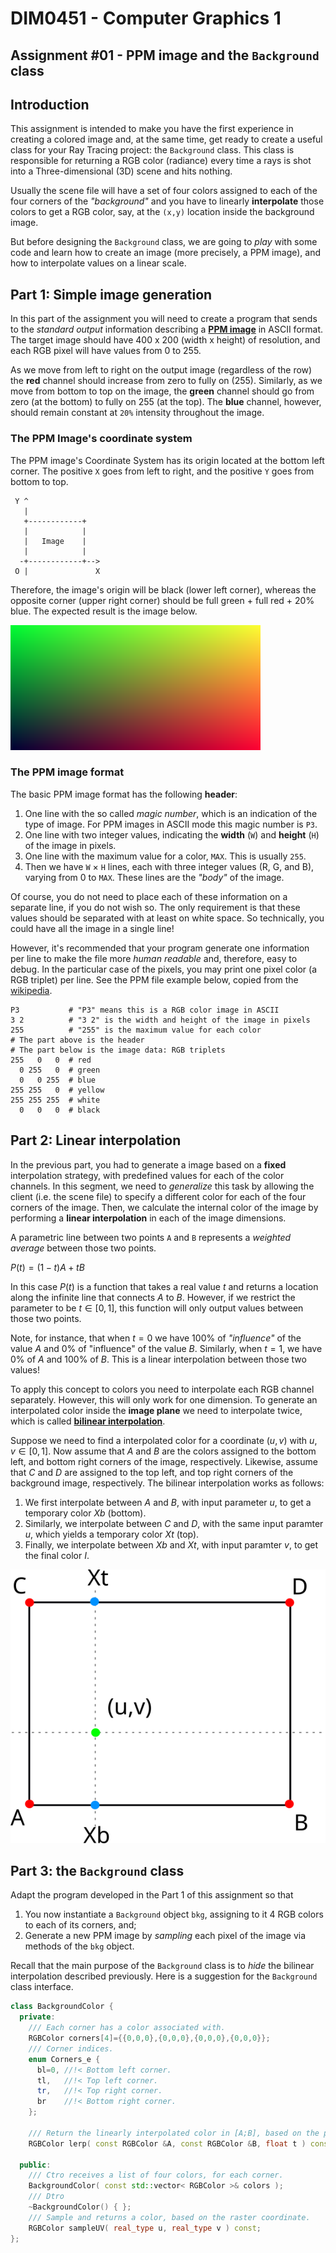 # DIM0451 - Computer Graphics 1

## Assignment #01 - PPM image and the `Background` class

## Introduction

This assignment is intended to make you have the first experience in creating a colored image and, at the same time, get ready to create a useful class for your Ray Tracing project: the `Background` class.
This class is responsible for returning a RGB color (radiance) every time a rays is shot into a Three-dimensional (3D) scene and hits nothing.

Usually the scene file will have a set of four colors assigned to each of the four corners of the _"background"_ and you have to linearly **interpolate** those colors to get a RGB color, say, at the `(x,y)` location inside the background image.

But before designing the `Background` class, we are going to _play_ with some code and learn how to create an image (more precisely, a PPM image), and how to interpolate values on a linear scale.

## Part 1: Simple image generation

In this part of the assignment you will need to create a program that sends to the _standard output_ information describing a [**PPM image**](https://en.wikipedia.org/wiki/Netpbm) in ASCII format. The target image should have 400 x 200 (width x height) of resolution, and each RGB pixel will have values from 0 to 255.

As we move from left to right on the output image (regardless of the row) the **red** channel should increase from zero to fully on (255).
Similarly, as we move from bottom to top on the image, the **green** channel should go from zero (at the bottom) to fully on 255 (at the top).
The **blue** channel, however, should remain constant at `20%` intensity throughout the image.

### The PPM Image's coordinate system

The PPM image's Coordinate System has its origin located at the bottom left corner.
The positive `X` goes from left to right, and the positive `Y` goes from bottom to top.

```
 Y ^
   |
   +------------+
   |            |
   |   Image    |
   |            |
  -+------------+-->
 O |               X
```

Therefore, the image's origin will be black (lower left corner),
whereas the opposite corner (upper right corner) should be
full green + full red + 20% blue.
The expected result is the image below.

 <!-- <img src="./pics/cameras.png" width="650"> -->
 ![PPM expected result.](./pics/result.png)

### The PPM image format

The basic PPM image format has the following **header**:

1. One line with the so called _magic number_, which is an indication of the type of image. For PPM images in ASCII mode this magic number is `P3`.
2. One line with two integer values, indicating the **width** (`W`) and **height** (`H`) of the image in pixels.
3. One line with the maximum value for a color, `MAX`. This is usually `255`.
4. Then we have `W` $`\times`$ `H` lines, each with three integer values (R, G, and B), varying from 0 to `MAX`. These lines are the _"body"_ of the image.

Of course, you do not need to place each of these information on a separate line, if you do not wish so. The only requirement is that these values should be separated with at least on white space. So technically, you could have all the image in a single line!

However, it's recommended that your program generate one information per line to make the file more _human readable_ and, therefore, easy to debug. In the particular case of the pixels, you may print one pixel color (a RGB triplet) per line. See the PPM file example  below, copied from the [wikipedia](https://en.wikipedia.org/wiki/Netpbm).

```
P3           # "P3" means this is a RGB color image in ASCII
3 2          # "3 2" is the width and height of the image in pixels
255          # "255" is the maximum value for each color
# The part above is the header
# The part below is the image data: RGB triplets
255   0   0  # red
  0 255   0  # green
  0   0 255  # blue
255 255   0  # yellow
255 255 255  # white
  0   0   0  # black
```

## Part 2: Linear interpolation

In the previous part, you had to generate a image based on a **fixed** interpolation strategy, with predefined values for each of the color channels.
In this segment, we need to _generalize_ this task by allowing the client (i.e. the scene file) to specify a different color for each of the four corners of the image. Then, we calculate the internal color of the image by performing a **linear interpolation** in each of the image dimensions.

A parametric line between two points `A` and `B` represents a _weighted average_ between those two points.

$`P(t) = (1-t)A + tB`$

In this case $`P(t)`$  is a function that takes a real value $`t`$ and returns a location along the infinite line that connects $`A`$ to $`B`$. However, if we restrict the parameter to be $`t \in [0,1]`$, this function will only output values between those two points.

Note, for instance, that when $`t = 0`$ we have 100% of _"influence"_ of the value $`A`$ and 0% of "influence" of the value $`B`$. Similarly, when $`t = 1`$, we have 0% of $`A`$ and 100% of $`B`$. This is a linear interpolation between those two values!

To apply this concept to colors you need to interpolate each RGB channel separately. However, this will only work for one dimension. To generate an interpolated color inside the **image plane** we need to interpolate twice, which is called [**bilinear interpolation**](https://en.wikipedia.org/wiki/Bilinear_interpolation).

Suppose we need to find a interpolated color for a coordinate $`(u,v)`$ with $`u,v \in [0,1]`$.
Now assume that $`A`$ and $`B`$ are the colors assigned to the bottom left, and bottom right corners of the image, respectively.
Likewise, assume that $`C`$ and $`D`$ are assigned to the top left, and top right corners of the background image, respectively.
The bilinear interpolation works as follows:

1. We first interpolate between $`A`$ and $`B`$, with input parameter $`u`$, to get a temporary color $`Xb`$ (bottom).
2. Similarly, we interpolate between $`C`$ and $`D`$, with the same input paramter $`u`$, which yields a temporary color $`Xt`$ (top).
3. Finally, we interpolate between $`Xb`$ and $`Xt`$, with input paramter $`v`$, to get the final color $`I`$.

 <!-- <img src="./pics/cameras.png" width="650"> -->
 ![Bilinear interpolation example.](./pics/bilinear.png)

## Part 3: the `Background` class

Adapt the program developed in the Part 1 of this assignment so that

1. You now instantiate a `Background` object `bkg`, assigning to it 4 RGB colors to each of its corners, and;
2. Generate a new PPM image by _sampling_ each pixel of the image via methods of the `bkg` object.

Recall that the main purpose of the `Background` class is to _hide_ the bilinear interpolation described previously.
Here is a suggestion for the `Background` class interface.

```c++
class BackgroundColor {
  private:
    /// Each corner has a color associated with.
    RGBColor corners[4]={{0,0,0},{0,0,0},{0,0,0},{0,0,0}};
    /// Corner indices.
    enum Corners_e {
      bl=0, //!< Bottom left corner.
      tl,   //!< Top left corner.
      tr,   //!< Top right corner.
      br    //!< Bottom right corner.
    };

    /// Return the linearly interpolated color in [A;B], based on the parameter \f$0\leq t \leq 1.\f$
    RGBColor lerp( const RGBColor &A, const RGBColor &B, float t ) const;

  public:
    /// Ctro receives a list of four colors, for each corner.
    BackgroundColor( const std::vector< RGBColor >& colors );
    /// Dtro
    ~BackgroundColor() { };
    /// Sample and returns a color, based on the raster coordinate.
    RGBColor sampleUV( real_type u, real_type v ) const;
};
```

